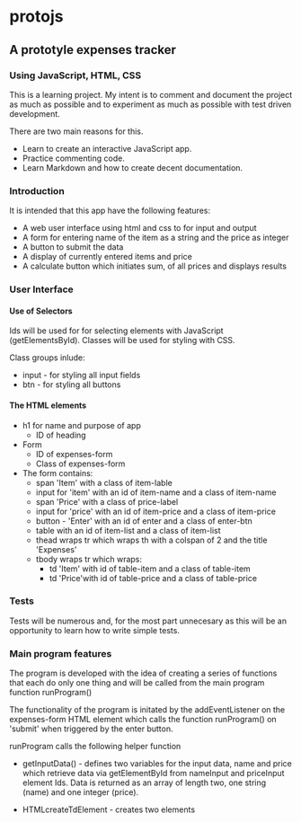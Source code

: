 # protojs

## A prototyle expenses tracker

### Using JavaScript, HTML, CSS

This is a learning project. My intent is to comment and document the project as much as possible and to experiment as much as possible with test driven development.

There are two main reasons for this.

* Learn to create an interactive JavaScript app.
* Practice commenting code.
* Learn Markdown and how to create decent documentation.

### Introduction

It is intended that this app have the following features:

* A web user interface using html and css to for input and output
* A form for entering name of the item as a string and the price as integer
* A button to submit the data
* A display of currently entered items and price 
* A calculate button which initiates sum, of all prices and displays results

### User Interface

#### Use of Selectors
Ids will be used for for selecting elements with JavaScript (getElementsById).
Classes will be used for styling with CSS.

Class groups inlude:
* input - for styling all input fields
* btn - for styling all buttons 
#### The HTML elements
* h1 for name and purpose of app
    - ID of heading
* Form 
    - ID of expenses-form
    - Class of expenses-form
* The form contains:
    - span 'Item' with a class of item-lable
    - input for 'item' with an id of item-name and a class of item-name 
    - span 'Price' with a class of price-label
    - input for 'price' with an id of item-price and a class of item-price
    - button - 'Enter' with an id of enter and a class of enter-btn
    - table with an id of item-list and a class of item-list
    - thead wraps tr which wraps th with a colspan of 2 and the title 'Expenses'
    - tbody wraps tr which wraps:
        - td 'Item' with id of table-item and a class of table-item
        - td 'Price'with id of table-price and a class of table-price

### Tests
Tests will be numerous and, for the most part unnecesary as this will be an opportunity to learn how to write simple tests.

### Main program features

The program is developed with the idea of creating a series of functions that each do only one thing and will be called from the main program function runProgram()

The functionality of the program is initated by the addEventListener on the expenses-form HTML element which calls the function runProgram() on 'submit' when triggered by the enter button.

runProgram calls the following helper function 

 * getInputData() - defines two variables for the input data, name and price which retrieve data via getElementById from nameInput and priceInput element Ids. Data is returned as an array of length two, one string (name) and one integer (price).

 * HTMLcreateTdElement - creates two <td> elements

